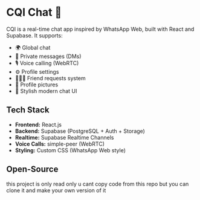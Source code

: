 # CQI Chat 🐙

CQI is a real-time chat app inspired by WhatsApp Web, built with React and Supabase. It supports:

- 🌍 Global chat
- 👥 Private messages (DMs)
- 🎙️ Voice calling (WebRTC)
- ⚙️ Profile settings
- 🧑‍🤝‍🧑 Friend requests system
- 📸 Profile pictures
- 💬 Stylish modern chat UI

## Tech Stack

- **Frontend:** React.js
- **Backend:** Supabase (PostgreSQL + Auth + Storage)
- **Realtime:** Supabase Realtime Channels
- **Voice Calls:** simple-peer (WebRTC)
- **Styling:** Custom CSS (WhatsApp Web style)

## Open-Source
this project is only read only u cant copy code from this repo but you can clone it and make your own version of it